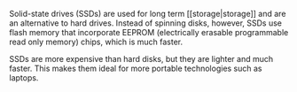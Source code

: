 Solid-state drives (SSDs) are used for long term [[storage|storage]] and are an alternative to hard drives. Instead of spinning disks, however, SSDs use flash memory that incorporate EEPROM (electrically erasable programmable read only memory) chips, which is much faster.

SSDs are more expensive than hard disks, but they are lighter and much faster. This makes them ideal for more portable technologies such as laptops.